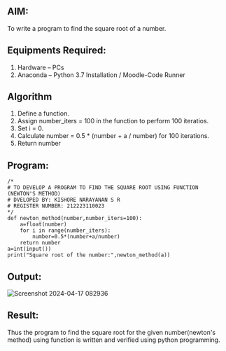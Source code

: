 ## AIM:
To write a program to find the square root of a number.

## Equipments Required:
1. Hardware – PCs
2. Anaconda – Python 3.7 Installation / Moodle-Code Runner

## Algorithm
1. Define a function.
2. Assign number_iters = 100 in the function to perform 100 iteratios.
3. Set i = 0.
4. Calculate  number = 0.5 * (number + a / number) for 100 iterations.
5. Return number

## Program:
```
/*
# TO DEVELOP A PROGRAM TO FIND THE SQUARE ROOT USING FUNCTION (NEWTON'S METHOD)
# DVELOPED BY: KISHORE NARAYANAN S R
# REGISTER NUMBER: 212223110023
*/
def newton_method(number,number_iters=100):
    a=float(number)
    for i in range(number_iters):
        number=0.5*(number+a/number)
    return number
a=int(input())
print("Square root of the number:",newton_method(a))

```

## Output:

![Screenshot 2024-04-17 082936](https://github.com/KISHORENARAYANANSR/Square-root-of-a-number/assets/148202102/0827250b-b7cd-4b94-9b24-b08651bb8d5f)


## Result:
Thus the program to find the square root for the given number(newton's method) using function is written and verified using python programming.
